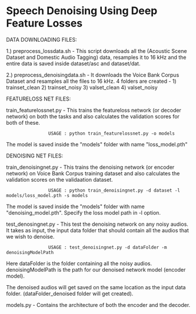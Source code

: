 # Speech Denoising Using Deep Feature Losses

DATA DOWNLOADING FILES: 

1.) preprocess_lossdata.sh - This script downloads all the (Acoustic Scene Dataset and Domestic Audio Tagging) data, resamples it to 16 kHz and the entire data is saved inside dataset/asc and dataset/dat.

2.) preprocess_denoisingdata.sh - It downloads the Voice Bank Corpus Dataset and resamples all the files to 16 kHz. 4 folders are created - 
							  1) trainset_clean
							  2) trainset_noisy
							  3) valset_clean
							  4) valset_noisy

FEATURELOSS NET FILES:

train_featurelossnet.py - This trains the featureloss network (or decoder network) on both the tasks and also calculates the validation scores for both of these.

					USAGE : python train_featurelossnet.py -o models

The model is saved inside the "models" folder with name "loss_model.pth"



DENOISING NET FILES:

train_denoisingnet.py - This trains the denoising network (or encoder network) on Voice Bank Corpus training dataset and also calculates the validation scores on the validaation dataset.
						
					USAGE : python train_denoisingnet.py -d dataset -l models/loss_model.pth -s models

The model is saved inside the "models" folder with name "denoising_model.pth". Specify the loss model path in -l option.


test_denosingnet.py - This test the denoising network on any noisy audios. It takes as input, the input data folder that should contain all the audios that we wish to denoise.

					USAGE : test_denoisingnet.py -d dataFolder -m denoisingModelPath

Here dataFolder is the folder containing all the noisy audios. denoisingModelPath is the path for our denoised network model (encoder model).

The denoised audios will get saved on the same location as the input data folder. (dataFolder_denoised folder will get created).


models.py - Contains the architecture of both the encoder and the decoder.
